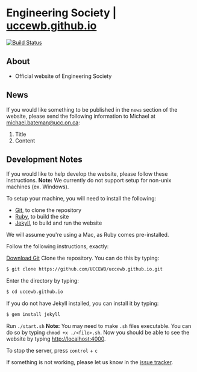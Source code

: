 # Engineering Society | [uccewb.github.io](https://uccewb.github.io)
[![Build Status](https://travis-ci.org/UCCEWB/uccewb.github.io.svg?branch=master)](https://travis-ci.org/UCCEWB/uccewb.github.io)

## About
* Official website of Engineering Society

## News
If you would like something to be published in the `news` section of the website, please send the following information to Michael at [michael.bateman@ucc.on.ca](mailto:michael.bateman@ucc.on.ca):

1. Title
2. Content

## Development Notes
If you would like to help develop the website, please follow these instructions.
__Note:__ We currently do not support setup for non-unix machines (ex. Windows).

To setup your machine, you will need to install the following:
* [Git](https://git-scm.com), to clone the repository
* [Ruby](https://www.ruby-lang.org/en/), to build the site
* [Jekyll](https://jekyllrb.com), to build and run the website

We will assume you're using a Mac, as Ruby comes pre-installed.

Follow the following instructions, exactly:

[Download Git](https://git-scm.com/download/)
Clone the repository.  You can do this by typing:
```bash
$ git clone https://github.com/UCCEWB/uccewb.github.io.git
```
Enter the directory by typing:
```bash
$ cd uccewb.github.io
```
If you do not have Jekyll installed, you can install it by typing:
```bash
$ gem install jekyll
```
Run `./start.sh`
__Note:__ You may need to make `.sh` files executable.  You can do so by typing `chmod +x ./<file>.sh`.
Now you should be able to see the website by typing [http://localhost:4000](http://localhost:4000).

To stop the server, press `control` + `c`

If something is not working, please let us know in the [issue tracker](https://github.com/UCCEWB/uccewb.github.io/issues).
